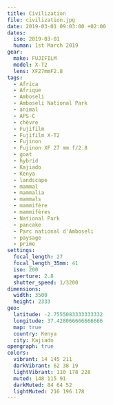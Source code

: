 ```yaml
---
title: Civilization
file: civilization.jpg
date: 2019-03-01 09:03:00 +02:00
dates:
  iso: 2019-03-01
  human: 1st March 2019
gear:
  make: FUJIFILM
  model: X-T2
  lens: XF27mmF2.8
tags:
  - Africa
  - Afrique
  - Amboseli
  - Amboseli National Park
  - animal
  - APS-C
  - chèvre
  - Fujifilm
  - Fujifilm X-T2
  - Fujinon
  - Fujinon XF 27 mm f/2.8
  - goat
  - hybrid
  - Kajiado
  - Kenya
  - landscape
  - mammal
  - mammalia
  - mammals
  - mammifère
  - mammifères
  - National Park
  - pancake
  - Parc national d'Amboseli
  - paysage
  - prime
settings:
  focal_length: 27
  focal_length_35mm: 41
  iso: 200
  aperture: 2.8
  shutter_speed: 1/3200
dimensions:
  width: 3500
  height: 2333
geo:
  latitude: -2.7555083333333332
  longitude: 37.428066666666666
  map: true
  country: Kenya
  city: Kajiado
opengraph: true
colors:
  vibrant: 14 145 211
  darkVibrant: 62 38 19
  lightVibrant: 110 178 228
  muted: 148 115 91
  darkMuted: 84 64 52
  lightMuted: 216 196 178
---
```




